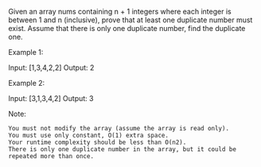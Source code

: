 Given an array nums containing n + 1 integers where each integer is between 1 and n (inclusive), prove that at least one duplicate number must exist. Assume that there is only one duplicate number, find the duplicate one.

Example 1:


Input: [1,3,4,2,2]
Output: 2


Example 2:


Input: [3,1,3,4,2]
Output: 3

Note:


	You must not modify the array (assume the array is read only).
	You must use only constant, O(1) extra space.
	Your runtime complexity should be less than O(n2).
	There is only one duplicate number in the array, but it could be repeated more than once.

